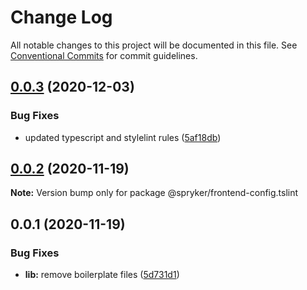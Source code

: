 # Change Log

All notable changes to this project will be documented in this file.
See [Conventional Commits](https://conventionalcommits.org) for commit guidelines.

## [0.0.3](https://github.com/spryker/frontend-configs/compare/@spryker/frontend-config.tslint@0.0.2...@spryker/frontend-config.tslint@0.0.3) (2020-12-03)


### Bug Fixes

* updated typescript and stylelint rules ([5af18db](https://github.com/spryker/frontend-configs/commit/5af18db7543d80be8d3d663bbcf7ab1a6253cb30))





## [0.0.2](https://github.com/spryker/frontend-configs/compare/@spryker/frontend-config.tslint@0.0.1...@spryker/frontend-config.tslint@0.0.2) (2020-11-19)

**Note:** Version bump only for package @spryker/frontend-config.tslint





## 0.0.1 (2020-11-19)


### Bug Fixes

* **lib:** remove boilerplate files ([5d731d1](https://github.com/spryker/frontend-configs/commit/5d731d17322358a2eb3ff41cd397f2538cfe43ad))
